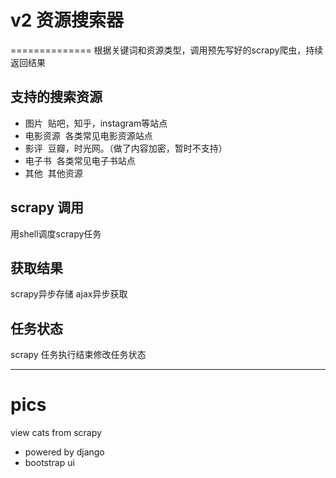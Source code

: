# v2 资源搜索器
==============
根据关键词和资源类型，调用预先写好的scrapy爬虫，持续返回结果

## 支持的搜索资源
+ 图片
  贴吧，知乎，instagram等站点
+ 电影资源
  各类常见电影资源站点
+ 影评
  豆瓣，时光网。（做了内容加密，暂时不支持）
+ 电子书
  各类常见电子书站点
+ 其他
  其他资源
## scrapy 调用
用shell调度scrapy任务

## 获取结果
scrapy异步存储
ajax异步获取

## 任务状态
scrapy 任务执行结束修改任务状态



--------------------------
# pics
view cats from scrapy
+ powered by django
+ bootstrap ui
